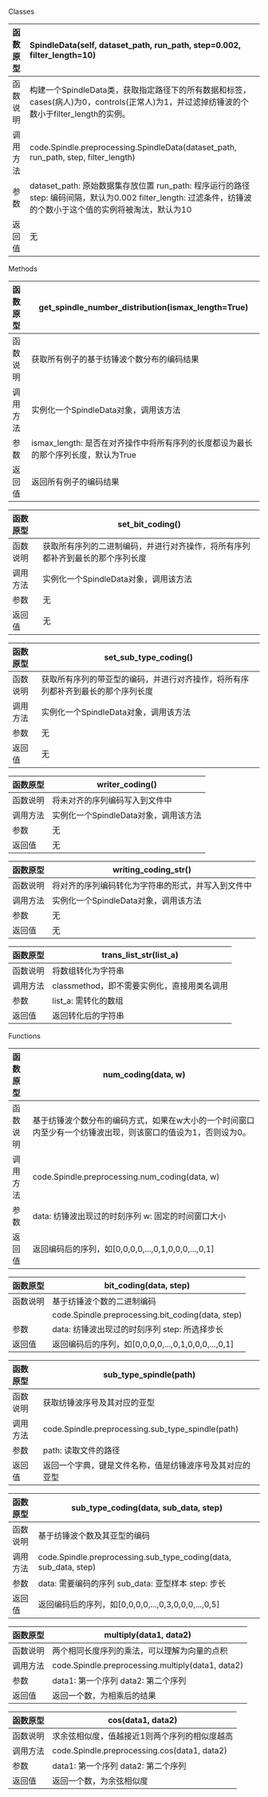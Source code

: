 Classes

| 函数原型 | SpindleData(self, dataset_path, run_path, step=0.002, filter_length=10) |
| :------- | :----------------------------------------------------------- |
| 函数说明 | 构建一个SpindleData类，获取指定路径下的所有数据和标签，cases(病人)为0，controls(正常人)为1，并过滤掉纺锤波的个数小于filter_length的实例。 |
| 调用方法 | code.Spindle.preprocessing.SpindleData(dataset_path, run_path, step, filter_length) |
| 参数     | dataset_path: 原始数据集存放位置   run_path: 程序运行的路径   <br />step: 编码间隔，默认为0.002  filter_length: 过滤条件，纺锤波的个数小于这个值的实例将被淘汰，默认为10 |
| 返回值   | 无                                                           |



Methods

| **函数原型** | get_spindle_number_distribution(ismax_length=True)           |
| :----------- | ------------------------------------------------------------ |
| 函数说明     | 获取所有例子的基于纺锤波个数分布的编码结果                   |
| 调用方法     | 实例化一个SpindleData对象，调用该方法                        |
| 参数         | ismax_length: 是否在对齐操作中将所有序列的长度都设为最长的那个序列长度，默认为True |
| 返回值       | 返回所有例子的编码结果                                       |



| **函数原型** | set_bit_coding()                                             |
| :----------- | ------------------------------------------------------------ |
| 函数说明     | 获取所有序列的二进制编码，并进行对齐操作，将所有序列都补齐到最长的那个序列长度 |
| 调用方法     | 实例化一个SpindleData对象，调用该方法                        |
| 参数         | 无                                                           |
| 返回值       | 无                                                           |



| **函数原型** | set_sub_type_coding()                                        |
| :----------- | ------------------------------------------------------------ |
| 函数说明     | 获取所有序列的带亚型的编码，并进行对齐操作，将所有序列都补齐到最长的那个序列长度 |
| 调用方法     | 实例化一个SpindleData对象，调用该方法                        |
| 参数         | 无                                                           |
| 返回值       | 无                                                           |



| **函数原型** | writer_coding()                       |
| :----------- | ------------------------------------- |
| 函数说明     | 将未对齐的序列编码写入到文件中        |
| 调用方法     | 实例化一个SpindleData对象，调用该方法 |
| 参数         | 无                                    |
| 返回值       | 无                                    |



| **函数原型** | writing_coding_str()                               |
| :----------- | -------------------------------------------------- |
| 函数说明     | 将对齐的序列编码转化为字符串的形式，并写入到文件中 |
| 调用方法     | 实例化一个SpindleData对象，调用该方法              |
| 参数         | 无                                                 |
| 返回值       | 无                                                 |



| **函数原型** | trans_list_str(list_a)                      |
| :----------- | ------------------------------------------- |
| 函数说明     | 将数组转化为字符串                          |
| 调用方法     | classmethod，即不需要实例化，直接用类名调用 |
| 参数         | list_a: 需转化的数组                        |
| 返回值       | 返回转化后的字符串                          |



Functions

| **函数原型** | num_coding(data, w)                                          |
| :----------- | ------------------------------------------------------------ |
| 函数说明     | 基于纺锤波个数分布的编码方式，如果在w大小的一个时间窗口内至少有一个纺锤波出现，则该窗口的值设为1，否则设为0。 |
| 调用方法     | code.Spindle.preprocessing.num_coding(data, w)               |
| 参数         | data: 纺锤波出现过的时刻序列  w: 固定的时间窗口大小          |
| 返回值       | 返回编码后的序列，如[0,0,0,0,...,0,1,0,0,0,...,0,1]          |



| **函数原型** | bit_coding(data, step)                              |
| :----------- | --------------------------------------------------- |
| 函数说明     | 基于纺锤波个数的二进制编码                          |
|              | code.Spindle.preprocessing.bit_coding(data, step)   |
| 参数         | data: 纺锤波出现过的时刻序列  step: 所选择步长      |
| 返回值       | 返回编码后的序列，如[0,0,0,0,...,0,1,0,0,0,...,0,1] |



| **函数原型** | sub_type_spindle(path)                                   |
| :----------- | -------------------------------------------------------- |
| 函数说明     | 获取纺锤波序号及其对应的亚型                             |
| 调用方法     | code.Spindle.preprocessing.sub_type_spindle(path)        |
| 参数         | path: 读取文件的路径                                     |
| 返回值       | 返回一个字典，键是文件名称，值是纺锤波序号及其对应的亚型 |



| **函数原型** | sub_type_coding(data, sub_data, step)                        |
| :----------- | ------------------------------------------------------------ |
| 函数说明     | 基于纺锤波个数及其亚型的编码                                 |
| 调用方法     | code.Spindle.preprocessing.sub_type_coding(data, sub_data, step) |
| 参数         | data: 需要编码的序列  sub_data: 亚型样本  step: 步长         |
| 返回值       | 返回编码后的序列，如[0,0,0,0,...,0,3,0,0,0,...,0,5]          |



| **函数原型** | multiply(data1, data2)                            |
| :----------- | ------------------------------------------------- |
| 函数说明     | 两个相同长度序列的乘法，可以理解为向量的点积      |
| 调用方法     | code.Spindle.preprocessing.multiply(data1, data2) |
| 参数         | data1: 第一个序列  data2: 第二个序列              |
| 返回值       | 返回一个数，为相乘后的结果                        |



| **函数原型** | cos(data1, data2)                             |
| :----------- | --------------------------------------------- |
| 函数说明     | 求余弦相似度，值越接近1则两个序列的相似度越高 |
| 调用方法     | code.Spindle.preprocessing.cos(data1, data2)  |
| 参数         | data1: 第一个序列  data2: 第二个序列          |
| 返回值       | 返回一个数，为余弦相似度                      |